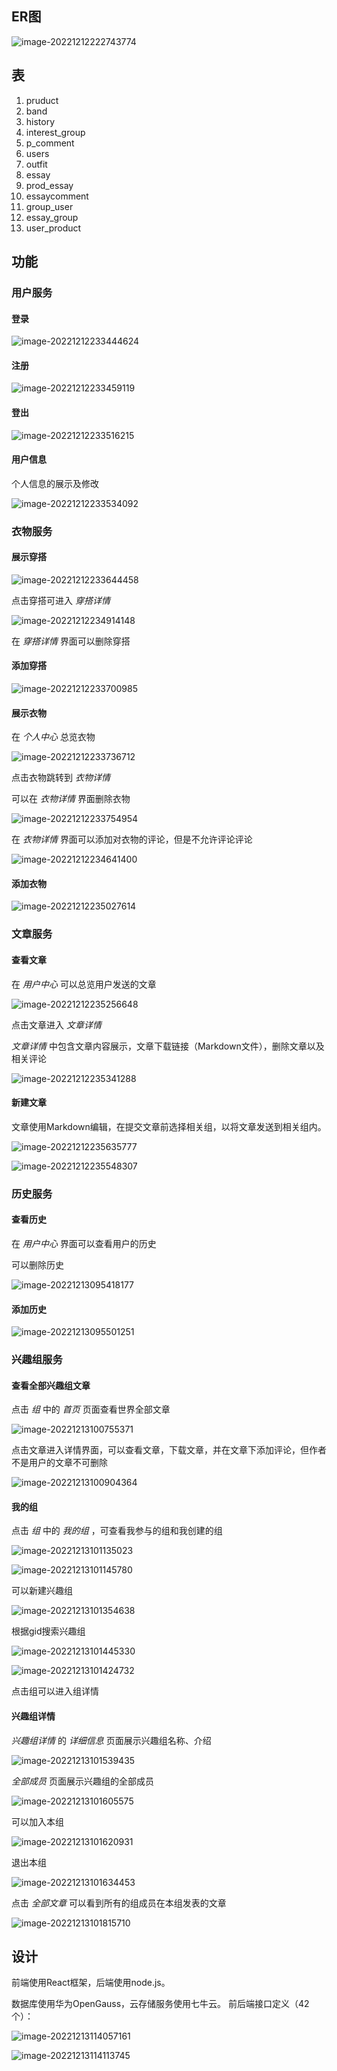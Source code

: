 ## ER图

![image-20221212222743774](readme.assets/image-20221212222743774.png)

## 表

1. pruduct
2. band
3. history
4. interest_group
5. p_comment
6. users
7. outfit
8. essay
9. prod_essay
10. essaycomment
11. group_user
12. essay_group
13. user_product

## 功能

### 用户服务

#### 登录

![image-20221212233444624](readme.assets/image-20221212233444624.png)

#### 注册

![image-20221212233459119](readme.assets/image-20221212233459119.png)

#### 登出

![image-20221212233516215](readme.assets/image-20221212233516215.png)

#### 用户信息

个人信息的展示及修改

![image-20221212233534092](readme.assets/image-20221212233534092.png)

### 衣物服务

#### 展示穿搭

![image-20221212233644458](readme.assets/image-20221212233644458.png)

点击穿搭可进入 *穿搭详情* 

![image-20221212234914148](readme.assets/image-20221212234914148.png)

在 *穿搭详情* 界面可以删除穿搭

#### 添加穿搭

![image-20221212233700985](readme.assets/image-20221212233700985.png)

#### 展示衣物

在 *个人中心* 总览衣物

![image-20221212233736712](readme.assets/image-20221212233736712.png)

点击衣物跳转到 *衣物详情* 

可以在 *衣物详情* 界面删除衣物

![image-20221212233754954](readme.assets/image-20221212233754954.png)

在 *衣物详情* 界面可以添加对衣物的评论，但是不允许评论评论

![image-20221212234641400](readme.assets/image-20221212234641400.png)



#### 添加衣物

![image-20221212235027614](readme.assets/image-20221212235027614.png)

### 文章服务

#### 查看文章

在 *用户中心* 可以总览用户发送的文章

![image-20221212235256648](readme.assets/image-20221212235256648.png)

点击文章进入 *文章详情* 

*文章详情* 中包含文章内容展示，文章下载链接（Markdown文件），删除文章以及相关评论

![image-20221212235341288](readme.assets/image-20221212235341288.png)

#### 新建文章

文章使用Markdown编辑，在提交文章前选择相关组，以将文章发送到相关组内。

![image-20221212235635777](readme.assets/image-20221212235635777.png)

![image-20221212235548307](readme.assets/image-20221212235548307.png)

### 历史服务

#### 查看历史

在 *用户中心* 界面可以查看用户的历史

可以删除历史

![image-20221213095418177](readme.assets/image-20221213095418177.png)

#### 添加历史

![image-20221213095501251](readme.assets/image-20221213095501251.png)

### 兴趣组服务

#### 查看全部兴趣组文章

点击 *组*  中的 *首页* 页面查看世界全部文章

![image-20221213100755371](readme.assets/image-20221213100755371.png)

点击文章进入详情界面，可以查看文章，下载文章，并在文章下添加评论，但作者不是用户的文章不可删除

![image-20221213100904364](readme.assets/image-20221213100904364.png)

#### 我的组

点击 *组* 中的 *我的组* ，可查看我参与的组和我创建的组

![image-20221213101135023](readme.assets/image-20221213101135023.png)

![image-20221213101145780](readme.assets/image-20221213101145780.png)

可以新建兴趣组

![image-20221213101354638](readme.assets/image-20221213101354638.png)

根据gid搜索兴趣组 

![image-20221213101445330](readme.assets/image-20221213101445330.png)

![image-20221213101424732](readme.assets/image-20221213101424732.png)

点击组可以进入组详情

#### 兴趣组详情

*兴趣组详情* 的 *详细信息* 页面展示兴趣组名称、介绍

![image-20221213101539435](readme.assets/image-20221213101539435.png)

*全部成员* 页面展示兴趣组的全部成员

![image-20221213101605575](readme.assets/image-20221213101605575.png)

可以加入本组

![image-20221213101620931](readme.assets/image-20221213101620931.png)

退出本组

![image-20221213101634453](readme.assets/image-20221213101634453.png)

点击 *全部文章* 可以看到所有的组成员在本组发表的文章

![image-20221213101815710](readme.assets/image-20221213101815710.png)



## 设计

前端使用React框架，后端使用node.js。

数据库使用华为OpenGauss，云存储服务使用七牛云。
前后端接口定义（42个）：

![image-20221213114057161](readme.assets/image-20221213114057161.png)

![image-20221213114113745](readme.assets/image-20221213114113745.png)